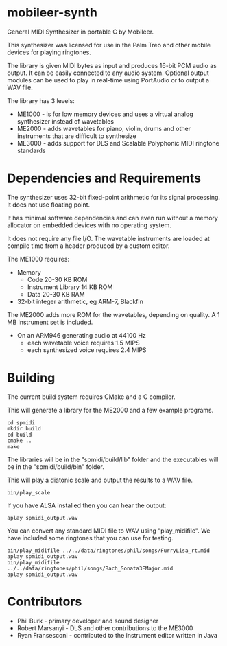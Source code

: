 # mobileer-synth

General MIDI Synthesizer in portable C by Mobileer.

This synthesizer was licensed for use in the Palm Treo and other mobile devices for playing ringtones.

The library is given MIDI bytes as input and produces 16-bit PCM audio as output.
It can be easily connected to any audio system.
Optional output modules can be used to play in real-time using PortAudio or to output a WAV file.

The library has 3 levels:
* ME1000 - is for low memory devices and uses a virtual analog synthesizer instead of wavetables
* ME2000 - adds wavetables for piano, violin, drums and other instruments that are difficult to synthesize
* ME3000 - adds support for DLS and Scalable Polyphonic MIDI ringtone standards

# Dependencies and Requirements

The synthesizer uses 32-bit fixed-point arithmetic for its signal processing. It does not use floating point. 

It has minimal software dependencies and can even run without a memory allocator on embedded devices with no operating system.

It does not require any file I/O. The wavetable instruments are loaded at compile time from a header produced by a custom editor.

The ME1000 requires:
* Memory
  * Code 20-30 KB ROM
  * Instrument Library 14 KB ROM
  * Data 20-30 KB RAM
* 32-bit integer arithmetic, eg ARM-7, Blackfin

The ME2000 adds more ROM for the wavetables, depending on quality. A 1 MB instrument set is included.

* On an ARM946 generating audio at 44100 Hz
  * each wavetable voice requires 1.5 MIPS
  * each synthesized voice requires 2.4 MIPS

# Building

The current build system requires CMake and a C compiler.

This will generate a library for the ME2000 and a few example programs.

    cd spmidi
    mkdir build
    cd build
    cmake ..
    make
    
The libraries will be in the "spmidi/build/lib" folder
and the executables will be in the "spmidi/build/bin" folder.

This will play a diatonic scale and output the results to a WAV file.

    bin/play_scale
    
If you have ALSA installed then you can hear the output:

    aplay spmidi_output.wav
    
You can convert any standard MIDI file to WAV using "play_midifile".
We have included some ringtones that you can use for testing.

    bin/play_midifile ../../data/ringtones/phil/songs/FurryLisa_rt.mid
    aplay spmidi_output.wav
    bin/play_midifile ../../data/ringtones/phil/songs/Bach_Sonata3EMajor.mid
    aplay spmidi_output.wav
    
# Contributors

* Phil Burk - primary developer and sound designer
* Robert Marsanyi - DLS and other contributions to the ME3000
* Ryan Fransesconi - contributed to the instrument editor written in Java
